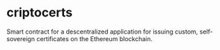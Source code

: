 # criptocerts
Smart contract for a descentralized application for issuing custom, self-sovereign certificates on the Ethereum blockchain.
